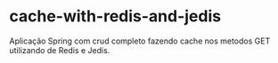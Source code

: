 # cache-with-redis-and-jedis
Aplicação Spring com crud completo fazendo cache nos metodos GET utilizando de Redis e Jedis.
